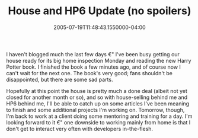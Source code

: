 ﻿---
title: House and HP6 Update (no spoilers)
date: "2005-07-19T11:48:43.1550000-04:00"
description: I haven't blogged much the last few days €" I've been busy getting our house ready for its big home inspection Monday and reading the new Harry Potter book.
featuredImage: /img/default-post-image.jpg
---

I haven't blogged much the last few days €" I've been busy getting our house ready for its big home inspection Monday and reading the new Harry Potter book. I finished the book a few minutes ago, and of course now I can't wait for the next one. The book's very good; fans shouldn't be disappointed, but there are some sad parts.

Hopefully at this point the house is pretty much a done deal (albeit not yet closed for another month or so), and so with house-selling behind me and HP6 behind me, I'll be able to catch up on some articles I've been meaning to finish and some additional projects I'm working on. Tomorrow, though, I'm back to work at a client doing some mentoring and training for a day. I'm looking forward to it €" one downside to working mainly from home is that I don't get to interact very often with developers in-the-flesh.

